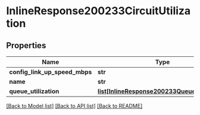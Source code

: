 # InlineResponse200233CircuitUtilization

## Properties
Name | Type | Description | Notes
------------ | ------------- | ------------- | -------------
**config_link_up_speed_mbps** | **str** |  | [optional] 
**name** | **str** |  | [optional] 
**queue_utilization** | [**list[InlineResponse200233QueueUtilization]**](InlineResponse200233QueueUtilization.md) |  | [optional] 

[[Back to Model list]](../README.md#documentation-for-models) [[Back to API list]](../README.md#documentation-for-api-endpoints) [[Back to README]](../README.md)


